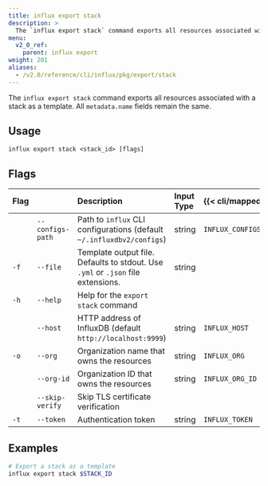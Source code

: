 ```yaml
---
title: influx export stack
description: >
  The `influx export stack` command exports all resources associated with a stack as an InfluxDB template.
menu:
  v2_0_ref:
    parent: influx export
weight: 201
aliases:
  - /v2.0/reference/cli/influx/pkg/export/stack
---
```


The `influx export stack` command exports all resources associated with a stack as a template.
All `metadata.name` fields remain the same.

## Usage
```
influx export stack <stack_id> [flags]
```

## Flags
| Flag |                  | Description                                                                      | Input Type | {{< cli/mapped >}}   |
|:---- |:---              |:-----------                                                                      |:---------- |:------------------   |
|      | `--configs-path` | Path to `influx` CLI configurations (default `~/.influxdbv2/configs`)            | string     |`INFLUX_CONFIGS_PATH` |
| `-f` | `--file`         | Template output file. Defaults to stdout. Use `.yml` or `.json` file extensions. | string     |                      |
| `-h` | `--help`         | Help for the `export stack` command                                              |            |                      |
|      | `--host`         | HTTP address of InfluxDB (default `http://localhost:9999`)                       | string     | `INFLUX_HOST`        |
| `-o` | `--org`          | Organization name that owns the resources                                        | string     | `INFLUX_ORG`         |
|      | `--org-id`       | Organization ID that owns the resources                                          | string     | `INFLUX_ORG_ID`      |
|      | `--skip-verify`  | Skip TLS certificate verification                                                |            |                      |
| `-t` | `--token`        | Authentication token                                                             | string     | `INFLUX_TOKEN`       |

## Examples
```sh
# Export a stack as a template
influx export stack $STACK_ID
```
